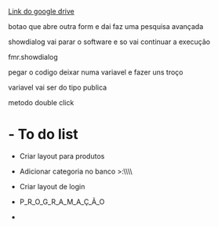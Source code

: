 [Link do google drive](https://drive.google.com/drive/folders/12kBItbErj2ULI0OqzUlZX4uCGY-ge2Ey)




botao que abre outra form e dai faz uma pesquisa avançada

showdialog vai parar o software e so vai continuar a execução

fmr.showdialog


pegar o codigo deixar numa variavel e fazer uns troço

variavel vai ser do tipo publica

metodo double click

# - To do list

- Criar layout para produtos

- Adicionar categoria no banco >:\\\\\\\\

- Criar layout de login

- P_R_O_G_R_A_M_A_Ç_Ã_O


- 
